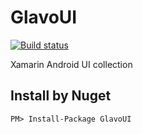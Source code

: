 # GlavoUI

[![Build status](https://ci.appveyor.com/api/projects/status/3yly92p5lt9iqqd6?svg=true)](https://ci.appveyor.com/project/chsword/glavoui)

Xamarin Android UI collection


## Install by Nuget

```ps
PM> Install-Package GlavoUI
```
